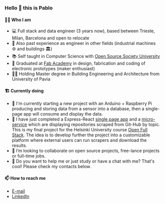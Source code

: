 ### Hello 👋 this is Pablo
  
#### 🙋‍♂️ Who I am

- 💻 Full stack and data engineer (3 years now), based between Trieste, Milan, Barcelona and open to relocate
- 👷 Also past experience as engineer in other fields (industrial machines ⚙️ and buildings 🏛️)  
- 📚 Self taught in Computer Science with [Open Source Society University](https://github.com/ossu/computer-science)     
- 🧰 Graduated at [Fab Academy](http://archive.fabacademy.org/fabacademy2017/opendot/students/103/index.html) in design, fabrication and coding of electronic prototypes (maker enthusiast)     
- 👨‍🎓 Holding Master degree in Building Engineering and Architecture from University of Pavia

#### 🏗️ Currently doing
- 🌱 I'm currently starting a new project with an Arduino + Raspberry Pi producing and storing data from a sensor into a database, then a single-page app will consume and display the data.
- 🌲 I have just completed a Express-React [single page app](https://github.com/pcolt/react-scraper) and a [micro-service](https://github.com/pcolt/playwright-scraper) which are displaying repositories scraped from Git-Hub by topic. This is my final project for the Helsinki University course [Open Full Stack](https://fullstackopen.com/en/). The idea is to develop further the project into a customizable platform where external users can run scrapers and download the results.
- 👯 I’m looking to collaborate on open source projects, free-lance projects or full-time jobs.
- 🤔 Do you want to help me or just study or have a chat with me? That's cool! Please check my contacts below.

#### 📫 How to reach me
- [E-mail](mailto:pcoltinfo@fastmail.com)  
- [LinkedIn](https://www.linkedin.com/in/pa-co-es/)  


<!--
**pcolt/pcolt** is a ✨ _special_ ✨ repository because its `README.md` (this file) appears on your GitHub profile.

Here are some ideas to get you started:

- 🔭 I’m currently working on ...
- 🌱 I’m currently learning ...
- 👯 I’m looking to collaborate on ...
- 🤔 I’m looking for help with ...
- 💬 Ask me about ...
- 📫 How to reach me: ...
- 😄 Pronouns: ...
- ⚡ Fun fact: ...
-->
